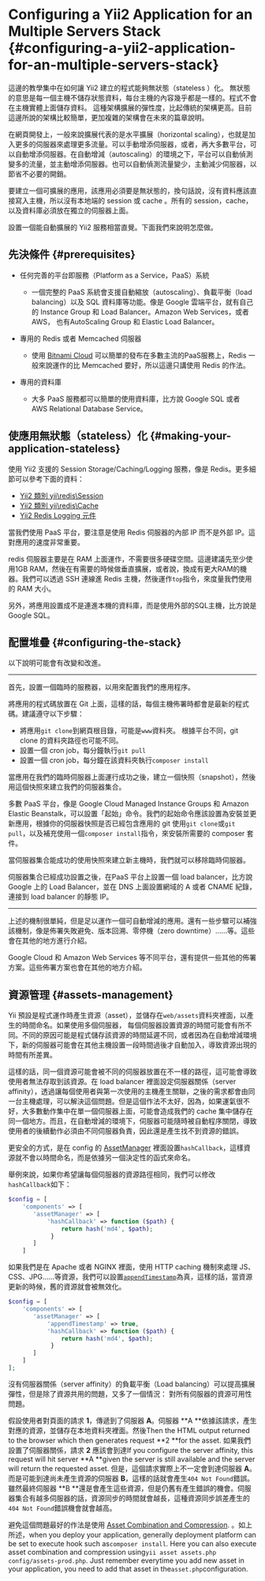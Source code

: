 # Configuring a Yii2 Application for an Multiple Servers Stack {#configuring-a-yii2-application-for-an-multiple-servers-stack}

這邊的教學集中在如何讓  Yii2 建立的程式能夠無狀態（stateless ）化。 無狀態的意思是每一個主機不儲存狀態資料，每台主機的內容幾乎都是一樣的。程式不會在主機實體上面儲存資料。 這種架構擴展的彈性度，比起傳統的架構更高。目前這邊所說的架構比較簡單，更加複雜的架構會在未來的篇章說明。

在網頁開發上，一般來說擴展代表的是水平擴展（horizontal scaling），也就是加入更多的伺服器來處理更多流量。可以手動增添伺服器，或者，再大多數平台，可以自動增添伺服器。在自動增減（autoscaling）的環境之下，平台可以自動偵測變多的流量，並主動增添伺服器。也可以自動偵測流量變少，主動減少伺服器，以節省不必要的開銷。

要建立一個可擴展的應用，該應用必須要是無狀態的，換句話說，沒有資料應該直接寫入主機，所以沒有本地端的 session 或 cache 。所有的 session，cache，以及資料庫必須放在獨立的伺服器上面。

設置一個能自動擴展的 Yii2 服務相當直覺。下面我們來說明怎麼做。

## 先決條件 {#prerequisites}

* 任何完善的平台即服務（Platform as a Service，PaaS）系統

  * 一個完整的 PaaS 系統會支援自動縮放（autoscaling）、負載平衡（load balancing）以及 SQL 資料庫等功能。像是 Google 雲端平台，就有自己的 Instance Group 和 Load Balancer。Amazon Web Services，或者 AWS， 也有AutoScaling Group 和 Elastic Load Balancer。

* 專用的 Redis 或者 Memcached 伺服器

  * 使用 [Bitnami Cloud](https://bitnami.com/cloud) 可以簡單的發布在多數主流的PaaS服務上，Redis 一般來說運作的比 Memcached 要好，所以這邊只講使用 Redis 的作法。

* 專用的資料庫

  * 大多 PaaS 服務都可以簡單的使用資料庫，比方說 Google SQL 或者 AWS Relational Database Service。

## 使應用無狀態（stateless）化 {#making-your-application-stateless}

使用 Yii2 支援的 Session Storage/Caching/Logging 服務，像是 Redis。更多細節可以參考下面的資料：

* [Yii2 類別 yii\redis\Session](http://www.yiiframework.com/doc-2.0/yii-redis-session.html)
* [Yii2 類別 yii\redis\Cache](http://www.yiiframework.com/doc-2.0/yii-redis-cache.html)
* [Yii2 Redis Logging 元件](https://github.com/JackyChan/yii2-redis-log)

當我們使用 PaaS 平台，要注意是使用 Redis 伺服器的內部 IP 而不是外部 IP。這對應用的速度非常重要。

redis 伺服器主要是在 RAM 上面運作，不需要很多硬碟空間。這邊建議先至少使用1GB RAM，然後在有需要的時候做垂直擴展，或者說，換成有更大RAM的機器。我們可以透過 SSH 連線進 Redis 主機，然後運作`top`指令，來度量我們使用的 RAM 大小。

另外，將應用設置成不是連進本機的資料庫，而是使用外部的SQL主機，比方說是Google SQL。

## 配置堆疊 {#configuring-the-stack}

以下說明可能會有改變和改進。

---

首先，設置一個臨時的服務器，以用來配置我們的應用程序。

將應用的程式碼放置在 Git 上面，這樣的話，每個主機佈署時都會是最新的程式碼。建議遵守以下步驟：

* 將應用`git clone`到網頁根目錄，可能是`www`資料夾。 根據平台不同，git clone 的資料夾路徑也可能不同。
* 設置一個 cron job，每分鐘執行`git pull`
* 設置一個 cron job，每分鐘在該資料夾執行`composer install`

當應用在我們的臨時伺服器上面運行成功之後，建立一個快照（snapshot），然後用這個快照來建立我們的伺服器集合。

多數 PaaS 平台，像是 Google Cloud Managed Instance Groups 和 Amazon Elastic Beanstalk，可以設置「起始」命令。我們的起始命令應該設置為安裝並更新應用，根據你的伺服器快照是否已經包含應用的 git 使用`git clone`或`git pull`，以及補充使用一個`composer install`指令，來安裝所需要的 composer 套件。

當伺服器集合能成功的使用快照來建立新主機時，我們就可以移除臨時伺服器。

伺服器集合已經成功設置之後，在PaaS 平台上設置一個 load balancer，比方說 Google 上的 Load Balancer，並在 DNS 上面設置網域的 A 或者 CNAME 紀錄，連接到 load balancer 的靜態 IP。

---

上述的機制很單純，但是足以運作一個可自動增減的應用。還有一些步驟可以補強該機制，像是佈署失敗避免、版本回溯、零停機（zero downtime）……等。這些會在其他的地方進行介紹。

Google Cloud 和 Amazon Web Services 等不同平台，還有提供一些其他的佈署方案。這些佈署方案也會在其他的地方介紹。

## 資源管理 {#assets-management}

Yii 預設是程式運作時產生資源（asset），並儲存在`web/assets`資料夾裡面，以產生的時間命名。如果使用多個伺服器， 每個伺服器設置資源的時間可能會有所不同。不同的原因可能是程式儲存該資源的時間延遲不同，或者因為在自動增減環境下，新的伺服器可能會在其他主機設置一段時間過後才自動加入，導致資源出現的時間有所差異。

這樣的話，同一個資源可能會被不同的伺服器放置在不一樣的路徑，這可能會導致使用者無法存取到該資源。在 load balancer 裡面設定伺服器關係（server affinity），透過讓每個使用者與第一次使用的主機產生關聯，之後的需求都會由同一台主機處理，可以解決這個問題。但是這個作法不太好，因為，如果運氣很不好，大多數動作集中在單一個伺服器上面，可能會造成我們的 cache 集中儲存在同一個地方。而且，在自動增減的環境下，伺服器可能隨時被自動程序關閉，導致使用者的後續動作必須由不同伺服器負責，因此還是產生找不到資源的錯誤。

更安全的方式，是在 config 的 [AssetManager](http://www.yiiframework.com/doc-2.0/yii-web-assetmanager.html#%24hashCallback-detail) 裡面設置`hashCallback`，這樣資源就不會以時間命名，而是依據另一個決定性的函式來命名。

舉例來說，如果你希望讓每個伺服器的資源路徑相同，我們可以修改 `hashCallback`如下：

```php
$config = [
    'components' => [
       'assetManager' => [
           'hashCallback' => function ($path) {
               return hash('md4', $path);
            }    
       ]
    ]
```

如果我們是在 Apache 或者 NGINX 裡面，使用 HTTP caching 機制來處理 JS、CSS、JPG……等資源，我們可以設置[`appendTimestamp`](http://www.yiiframework.com/doc-2.0/yii-web-assetmanager.html#%24appendTimestamp-detail)為真，這樣的話，當資源更新的時候，舊的資源就會被無效化。

```php
$config = [
    'components' => [
       'assetManager' => [
           'appendTimestamp' => true,
           'hashCallback' => function ($path) {
               return hash('md4', $path);
            }    
       ]
    ]
];
```

沒有伺服器關係（server affinity）的負載平衡（Load balancing）可以提高擴展彈性，但是除了資源共用的問題，又多了一個情況： 對所有伺服器的資源可用性問題。

假設使用者對頁面的請求 **1**，傳遞到了伺服器 **A**。伺服器 **A **依據該請求，產生對應的資源，並儲存在本地資料夾裡面。然後Then the HTML output returned to the browser which then generates request **2 **for the asset. 如果我們設置了伺服器關係，請求 **2** 應該會到達If you configure the server affinity, this request will hit server **A **given the server is still available and the server will return the requested asset. 但是，這個請求實際上不一定會到達伺服器 **A**。而是可能到達尚未產生資源的伺服器 **B**，這樣的話就會產生`404 Not Found`錯誤。雖然最終伺服器 **B **還是會產生這些資源，但是仍舊有產生錯誤的機會。伺服器集合有越多伺服器的話，資源同步的時間就會越長，這種資源同步誤差產生的`404 Not Found`錯誤機會就會越高。

避免這個問題最好的作法是使用 [Asset Combination and Compression](http://www.yiiframework.com/doc-2.0/guide-structure-assets.html#combining-compressing-assets). 。如上所述，when you deploy your application, generally deployment platform can be set to execute hook such as`composer install`. Here you can also execute asset combination and compression using`yii asset assets.php config/assets-prod.php`. Just remember everytime you add new asset in your application, you need to add that asset in the`asset.php`configuration.

